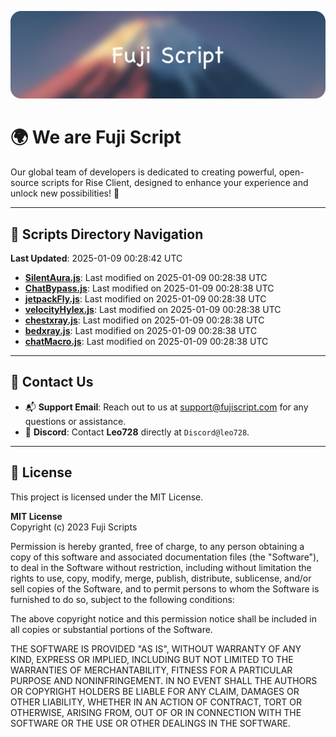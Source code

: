 ![Banner](.github/b.webp)

# 🌍 **We are Fuji Script**

Our global team of developers is dedicated to creating powerful, open-source scripts for Rise Client, designed to enhance your experience and unlock new possibilities! 🌟

---
<!-- SCRIPTS_NAVIGATION_START -->
## 📂 **Scripts Directory Navigation**

**Last Updated**: 2025-01-09 00:28:42 UTC

- **[SilentAura.js](scripts/SilentAura.js)**: Last modified on 2025-01-09 00:28:38 UTC
- **[ChatBypass.js](scripts/ChatBypass.js)**: Last modified on 2025-01-09 00:28:38 UTC
- **[jetpackFly.js](scripts/jetpackFly.js)**: Last modified on 2025-01-09 00:28:38 UTC
- **[velocityHylex.js](scripts/velocityHylex.js)**: Last modified on 2025-01-09 00:28:38 UTC
- **[chestxray.js](scripts/chestxray.js)**: Last modified on 2025-01-09 00:28:38 UTC
- **[bedxray.js](scripts/bedxray.js)**: Last modified on 2025-01-09 00:28:38 UTC
- **[chatMacro.js](scripts/chatMacro.js)**: Last modified on 2025-01-09 00:28:38 UTC

<!-- SCRIPTS_NAVIGATION_END -->

---

## 💬 **Contact Us**  
- 📬 **Support Email**: Reach out to us at [support@fujiscript.com](mailto:support@fujiscript.com) for any questions or assistance.  
- 💬 **Discord**: Contact **Leo728** directly at `Discord@leo728`.

---

## 📜 **License**

This project is licensed under the MIT License.  

**MIT License**  
Copyright (c) 2023 Fuji Scripts  

Permission is hereby granted, free of charge, to any person obtaining a copy of this software and associated documentation files (the "Software"), to deal in the Software without restriction, including without limitation the rights to use, copy, modify, merge, publish, distribute, sublicense, and/or sell copies of the Software, and to permit persons to whom the Software is furnished to do so, subject to the following conditions:  

The above copyright notice and this permission notice shall be included in all copies or substantial portions of the Software.  

THE SOFTWARE IS PROVIDED "AS IS", WITHOUT WARRANTY OF ANY KIND, EXPRESS OR IMPLIED, INCLUDING BUT NOT LIMITED TO THE WARRANTIES OF MERCHANTABILITY, FITNESS FOR A PARTICULAR PURPOSE AND NONINFRINGEMENT. IN NO EVENT SHALL THE AUTHORS OR COPYRIGHT HOLDERS BE LIABLE FOR ANY CLAIM, DAMAGES OR OTHER LIABILITY, WHETHER IN AN ACTION OF CONTRACT, TORT OR OTHERWISE, ARISING FROM, OUT OF OR IN CONNECTION WITH THE SOFTWARE OR THE USE OR OTHER DEALINGS IN THE SOFTWARE.  
